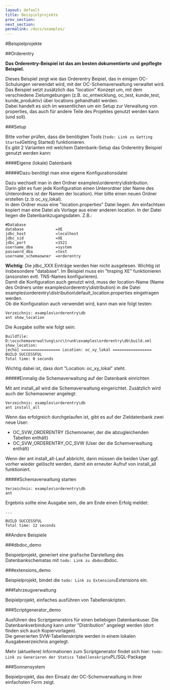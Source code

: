```yaml
---
layout: default
title: Beispielprojekte
prev_section:
next_section:
permalink: /docs/examples/
---
```


#Beispielprojekte

##Orderentry

**Das Orderentry-Beispiel ist das am besten dokumentierte und gepflegte Beispiel.**

Dieses Beispiel zeigt wie das Orderentry Beipiel, das in einigen OC-Schulungen verwendet wird, mit der OC-Schemaverwaltung verwaltet wird.
<br/>Das Beispiel setzt zusätzlich das "location" Konzept um, mit dem verschiedene Zielumgebungen (z.B. oc_entwicklung, oc_test, kunde_test, kunde_produktiv) über locations gehandhabt werden.
<br/>Dabei handelt es sich im wesentlichen um ein Setup zur Verwaltung von properties, das auch für andere Teile des Projektes genutzt werden kann (und soll).

###Setup

Bitte vorher prüfen, dass die benötigten Tools (`todo: Link zu Getting Started`Getting Started) funktionieren.
<br/>Es gibt 2 Varianten mit welchem Datenbank-Setup das Orderentry Beispiel genutzt werden kann:

####Eigene (lokale) Datenbank

#####Dazu benötigt man eine eigene Konfigurationsdatei

Dazu wechselt man in den Ordner examples\orderentry\distribution.
<br/>Darin gibt es fuer jede Konfiguration einen Unterordner (der Name des Unterordners ist der Namen der location). Hier bitte einen neuen Ordner erstellen (z.:b oc_xy_lokal).
<br/>In dem Ordner muss eine "location.properties" Datei liegen. Am einfachtsen kopiert man eine Datei als Vorlage aus einer anderen location. In der Datei liegen die Datenbankzugangsdaten. Z.B.:

```
#Database
database              =XE
jdbc_host             =localhost
jdbc_sid              =XE
jdbc_port             =1521
username_dba          =system
password_dba          =test
username_schemaowner  =orderentry
```

**Wichtig**: Die jdbc_XXX Einträge werden hier nicht ausgelesen. Wichtig ist insbesondere "database". Im Beispiel muss ein "tnsping XE" funktionieren (ansonsten evtl. TNS-Names konfigurieren).
<br/>Damit die Konfiguration auch genutzt wird, muss der location-Name (Name des Ordners unter examples\orderentry\distribution) in die Datei examples\orderentry\distribution\default_location.properties eingetragen werden.
<br/>Ob die Konfiguration auch verwendet wird, kann man wie folgt testen:

```
Verzeichnis: examples\orderentry\db
ant show_location
```

Die Ausgabe sollte wie folgt sein:

```
Buildfile: D:\ocschemaverwaltung\src\trunk\examples\orderentry\db\build.xml
show_location:
[echo] ================= Location: oc_xy_lokal =================
BUILD SUCCESSFUL
Total time: 0 seconds
```

Wichtig dabei ist, dass dort "Location: oc_xy_lokal" steht.

#####Einmalig die Schemaverwaltung auf der Datenbank einrichten

Mit ant install_all wird die Schemaverwaltung eingerichtet. Zusätzlich wird auch der Schemaowner angelegt:

```
Verzeichnis: examples\orderentry\db
ant install_all
```

Wenn das erfolgreich durchgelaufen ist, gibt es auf der Zieldatenbank zwei neue User:
- OC_SVW_ORDERENTRY (Schemowner, der die abzugleichenden Tabellen enthält)
- OC_SVW_ORDERENTRY_OC_SVW (User der die Schemverwaltung enthält)

Wenn der ant install_all-Lauf abbricht, dann müssen die beiden User ggf. vorher wieder gelöscht werden, damit ein erneuter Aufruf von install_all funktioniert.

#####Schemaverwaltung starten

```
Verzeichnis: examples\orderentry\db
ant
```

Ergebnis sollte eine Ausgabe sein, die am Ende einen Erfolg meldet:

```
...

BUILD SUCCESSFUL
Total time: 12 seconds
```

##Andere Beispiele

###dbdoc_demo

Beispielprojekt, generiert eine grafische Darstellung des Datenbankschematas mit `todo: Link zu dbdoc`dbdoc.

###extensions_demo

Beispielprojekt, bindet die `todo: Link zu Extensions`Extensions ein.

###fahrzeugverwaltung

Beipielprojekt, einfaches ausführen von Tabellenskripten.

###Scriptgenerator_demo

Ausführen des Scriptgenerators für einen beliebigen Datenbankuser. Die Datenbankverbindung kann unter "Distribution" angelegt werden (dort finden sich auch Kopiervorlagen).
<br/>Die generierten SVW-Tabellenskripte werden in einem lokalen Ausgabeverzeichnis angelegt.

Mehr (aktuellere) Informationen zum Scriptgenerator findet sich hier: `todo: Link zu Generieren der Statics Tabellenskripte`PL/SQL-Package

###Sonnensystem

Beipielprojekt, das den Einsatz der OC-Schemverwaltung in ihrer einfachsten Form zeigt.
